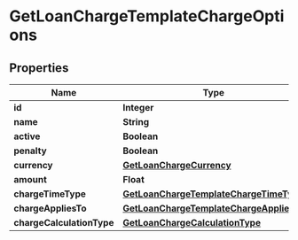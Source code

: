 
# GetLoanChargeTemplateChargeOptions

## Properties
Name | Type | Description | Notes
------------ | ------------- | ------------- | -------------
**id** | **Integer** |  |  [optional]
**name** | **String** |  |  [optional]
**active** | **Boolean** |  |  [optional]
**penalty** | **Boolean** |  |  [optional]
**currency** | [**GetLoanChargeCurrency**](GetLoanChargeCurrency.md) |  |  [optional]
**amount** | **Float** |  |  [optional]
**chargeTimeType** | [**GetLoanChargeTemplateChargeTimeType**](GetLoanChargeTemplateChargeTimeType.md) |  |  [optional]
**chargeAppliesTo** | [**GetLoanChargeTemplateChargeAppliesTo**](GetLoanChargeTemplateChargeAppliesTo.md) |  |  [optional]
**chargeCalculationType** | [**GetLoanChargeCalculationType**](GetLoanChargeCalculationType.md) |  |  [optional]



